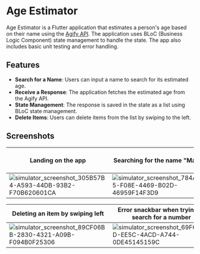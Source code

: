 # Age Estimator

Age Estimator is a Flutter application that estimates a person's age based on their name using the [Agify API](https://agify.io/). The application uses BLoC (Business Logic Component) state management to handle the state. The app also includes basic unit testing and error handling.

## Features

- **Search for a Name**: Users can input a name to search for its estimated age.
- **Receive a Response**: The application fetches the estimated age from the Agify API.
- **State Management**: The response is saved in the state as a list using BLoC state management.
- **Delete Items**: Users can delete items from the list by swiping to the left.


## Screenshots

| Landing on the app | Searching for the name "Mauro" | Searching for a new name, previous searched name gets added to the list |
|------------------------------------------------------------------------------------------------------------------|------------------------------------------------------------------------------------------------------------------|------------------------------------------------------------------------------------------------------------------|
| ![simulator_screenshot_305B57B4-A593-44DB-93B2-F70B620601CA](https://github.com/y0mauro/AgeEstimator/assets/73178418/c5a9cbc5-8fa7-4a12-8b3d-0507ba979b30) | ![simulator_screenshot_784A3E65-F08E-4469-B02D-46959F14F3D9](https://github.com/y0mauro/AgeEstimator/assets/73178418/17029d01-ad52-4774-ad11-11e33edd5ae4) | ![simulator_screenshot_79F7EE04-07B6-4AB3-BD0B-98825F34408E](https://github.com/y0mauro/AgeEstimator/assets/73178418/b55364c7-5da5-45c2-af79-67b049b12707) |

| Deleting an item by swiping left | Error snackbar when trying to search for a number | - |
|------------------------------------------------------------------------------------------------------------------|------------------------------------------------------------------------------------------------------------------|------------------------------------------------------------------------------------------------------------------|
| ![simulator_screenshot_89CF06BB-2830-4321-A09B-F094B0F25306](https://github.com/y0mauro/AgeEstimator/assets/73178418/40c33058-8d3c-49ed-8bba-71f09ce40716) | ![simulator_screenshot_69F6332D-EE5C-4ACD-A744-0DE45145159C](https://github.com/y0mauro/AgeEstimator/assets/73178418/f8138606-8738-4fa6-a177-f861f90daec8) |  |------------------------------------------------------------------------------------------------------------------





